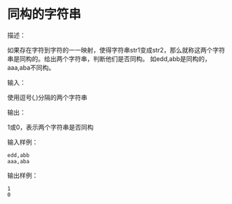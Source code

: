# 同构的字符串

描述：

  如果存在字符到字符的一一映射，使得字符串str1变成str2，那么就称这两个字符串是同构的。给出两个字符串，判断他们是否同构。
  如edd,abb是同构的，aaa,aba不同构。

输入：

  使用逗号(,)分隔的两个字符串

输出：

  1或0，表示两个字符串是否同构

输入样例：

```
edd,abb
aaa,aba
```

输出样例：

```
1
0
```